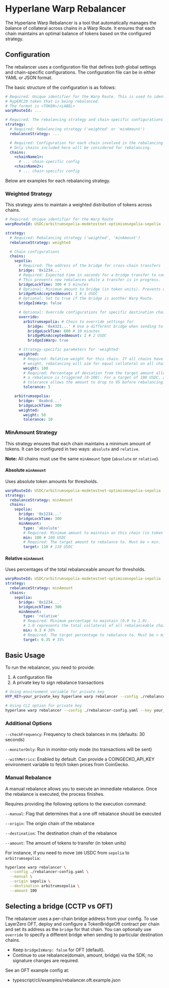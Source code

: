 # Hyperlane Warp Rebalancer

The Hyperlane Warp Rebalancer is a tool that automatically manages the balance of collateral across chains in a Warp Route. It ensures that each chain maintains an optimal balance of tokens based on the configured strategy.

## Configuration

The rebalancer uses a configuration file that defines both global settings and chain-specific configurations. The configuration file can be in either YAML or JSON format.

The basic structure of the configuration is as follows:

```yaml
# Required: Unique identifier for the Warp Route. This is used to identify the
# HypERC20 token that is being rebalanced.
# The format is <TOKEN>/<LABEL>
warpRouteId: ...

# Required: The rebalancing strategy and chain-specific configurations
strategy:
  # Required: Rebalancing strategy ('weighted' or 'minAmount')
  rebalanceStrategy: ...

  # Required: Configuration for each chain involved in the rebalancing.
  # Only chains included here will be considered for rebalancing.
  chains:
    <chainName1>:
      # ... chain-specific config
    <chainName2>:
      # ... chain-specific config
```

Below are examples for each rebalancing strategy.

### Weighted Strategy

This strategy aims to maintain a weighted distribution of tokens across chains.

```yaml
# Required: Unique identifier for the Warp Route
warpRouteId: USDC/arbitrumsepolia-modetestnet-optimismsepolia-sepolia

strategy:
  # Required: Rebalancing strategy ('weighted', 'minAmount')
  rebalanceStrategy: weighted

  # Chain configurations
  chains:
    sepolia:
      # Required: The address of the bridge for cross-chain transfers
      bridge: '0x1234...'
      # Required: Expected time in seconds for a bridge transfer to complete.
      # This prevents new rebalances while a transfer is in progress.
      bridgeLockTime: 300 # 5 minutes
      # Optional: Minimum amount to bridge (in token units). Prevents dust transfers.
      bridgeMinAcceptedAmount: 1 # 1 USDC
      # Optional: Set to true if the bridge is another Warp Route.
      bridgeIsWarp: false

      # Optional: Override configurations for specific destination chains
      override:
        arbitrumsepolia: # Chain to override settings for
          bridge: '0x4321...' # Use a different bridge when sending to this chain
          bridgeLockTime: 600 # 10 minutes
          bridgeMinAcceptedAmount: 2 # 2 USDC
          bridgeIsWarp: true

      # Strategy-specific parameters for 'weighted'
      weighted:
        # Required: Relative weight for this chain. If all chains have equal
        # weight, rebalancing will aim for equal collateral on all chains.
        weight: 100
        # Required: Percentage of deviation from the target amount allowed before
        # a rebalance is triggered (0-100). For a target of 100 USDC, a 5%
        # tolerance allows the amount to drop to 95 before rebalancing.
        tolerance: 5

    arbitrumsepolia:
      bridge: '0xabcd...'
      bridgeLockTime: 300
      weighted:
        weight: 50
        tolerance: 10
```

### MinAmount Strategy

This strategy ensures that each chain maintains a minimum amount of tokens. It can be configured in two ways: `absolute` and `relative`.

**Note:** All chains must use the same `minAmount` type (`absolute` or `relative`).

#### Absolute `minAmount`

Uses absolute token amounts for thresholds.

```yaml
warpRouteId: USDC/arbitrumsepolia-modetestnet-optimismsepolia-sepolia
strategy:
  rebalanceStrategy: minAmount
  chains:
    sepolia:
      bridge: '0x1234...'
      bridgeLockTime: 300
      minAmount:
        type: 'absolute'
        # Required: Minimum amount to maintain on this chain (in token units).
        min: 100 # 100 USDC
        # Required: The target amount to rebalance to. Must be > min.
        target: 110 # 110 USDC
```

#### Relative `minAmount`

Uses percentages of the total rebalanceable amount for thresholds.

```yaml
warpRouteId: USDC/arbitrumsepolia-modetestnet-optimismsepolia-sepolia
strategy:
  rebalanceStrategy: minAmount
  chains:
    sepolia:
      bridge: '0x1234...'
      bridgeLockTime: 300
      minAmount:
        type: 'relative'
        # Required: Minimum percentage to maintain (0.0 to 1.0).
        # 1.0 represents the total collateral of all rebalanceable chains.
        min: 0.3 # 30%
        # Required: The target percentage to rebalance to. Must be > min.
        target: 0.35 # 35%
```

## Basic Usage

To run the rebalancer, you need to provide:

1. A configuration file
2. A private key to sign rebalance transactions

```bash
# Using environment variable for private key
HYP_KEY=your_private_key hyperlane warp rebalancer --config ./rebalancer-config.yaml

# Using CLI option for private key
hyperlane warp rebalancer --config ./rebalancer-config.yaml --key your_private_key
```

### Additional Options

`--checkFrequency`: Frequency to check balances in ms (defaults: 30 seconds)

`--monitorOnly`: Run in monitor-only mode (no transactions will be sent)

`--withMetrics`: Enabled by default. Can provide a COINGECKO_API_KEY environment variable to fetch token prices from CoinGecko.

### Manual Rebalance

A manual rebalance allows you to execute an immediate rebalance. Once the rebalance is executed, the process finishes.

Requires providing the following options to the execution command:

`--manual`: Flag that determines that a one off rebalance should be executed

`--origin`: The origin chain of the rebalance

`--destination`: The destination chain of the rebalance

`--amount`: The amount of tokens to transfer (in token units)

For instance, if you need to move `100` USDC from `sepolia` to `arbitrumsepolia`:

```bash
hyperlane warp rebalancer \
  --config ./rebalancer-config.yaml \
  --manual \
  --origin sepolia \
  --destination arbitrumsepolia \
  --amount 100
```
## Selecting a bridge (CCTP vs OFT)

The rebalancer uses a per-chain bridge address from your config. To use LayerZero OFT, deploy and configure a TokenBridgeOft contract per chain and set its address as the `bridge` for that chain. You can optionally use `override` to specify a different bridge when sending to particular destination chains.

- Keep `bridgeIsWarp: false` for OFT (default).
- Continue to use rebalance(domain, amount, bridge) via the SDK; no signature changes are required.

See an OFT example config at:
- typescript/cli/examples/rebalancer.oft.example.json
